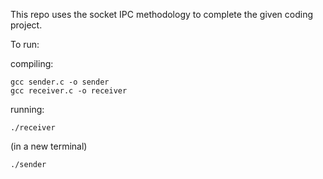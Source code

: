 This repo uses the socket IPC methodology to complete the given coding project.

To run:

compiling:

    gcc sender.c -o sender
    gcc receiver.c -o receiver



running:

    ./receiver


(in a new terminal)

    ./sender
